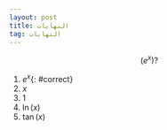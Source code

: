 ```yaml
---
layout: post
title: النهايات
tag: النهايات
---
```



$$
\left(e^x\right)?
$$

1. *$e^x$*{: #correct}
1. $x$
1. $1$
1. $\ln(x)$
1. $\tan(x)$
